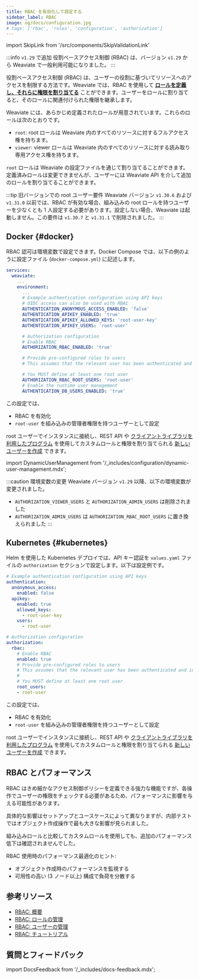 ```yaml
---
title: RBAC を有効化して設定する
sidebar_label: RBAC
image: og/docs/configuration.jpg
# tags: ['rbac', 'roles', 'configuration', 'authorization']
---
```


import SkipLink from '/src/components/SkipValidationLink'

:::info `v1.29` で追加
役割ベースアクセス制御 (RBAC) は、バージョン `v1.29` から Weaviate で一般利用可能になりました。
:::

役割ベースアクセス制御 (RBAC) は、ユーザーの役割に基づいてリソースへのアクセスを制限する方法です。Weaviate では、RBAC を使用して **[ロールを定義し、それらに権限を割り当てる](/weaviate/configuration/rbac/manage-roles)** ことができます。ユーザーをロールに割り当てると、そのロールに関連付けられた権限を継承します。

Weaviate には、あらかじめ定義されたロールが用意されています。これらのロールは次のとおりです。

- `root`: root ロールは Weaviate 内のすべてのリソースに対するフルアクセス権を持ちます。
- `viewer`: viewer ロールは Weaviate 内のすべてのリソースに対する読み取り専用アクセス権を持ちます。

`root` ロールは Weaviate の設定ファイルを通じて割り当てることができます。定義済みロールは変更できませんが、ユーザーには Weaviate API を介して追加のロールを割り当てることができます。

:::tip 旧バージョンでの root ユーザー要件
Weaviate バージョン `v1.30.6` および `v1.31.0` 以前では、RBAC が有効な場合、組み込みの root ロールを持つユーザーを少なくとも 1 人設定する必要があります。設定しない場合、Weaviate は起動しません。この要件は `v1.30.7` と `v1.31.1` で削除されました。
:::

## Docker <i class="fa-brands fa-docker"></i> {#docker}

RBAC 認可は環境変数で設定できます。Docker Compose では、以下の例のように設定ファイル (`docker-compose.yml`) に記述します。

```yaml
services:
  weaviate:
    ...
    environment:
      ...
      # Example authentication configuration using API keys
      # OIDC access can also be used with RBAC
      AUTHENTICATION_ANONYMOUS_ACCESS_ENABLED: 'false'
      AUTHENTICATION_APIKEY_ENABLED: 'true'
      AUTHENTICATION_APIKEY_ALLOWED_KEYS: 'root-user-key'
      AUTHENTICATION_APIKEY_USERS: 'root-user'

      # Authorization configuration
      # Enable RBAC
      AUTHORIZATION_RBAC_ENABLED: 'true'

      # Provide pre-configured roles to users
      # This assumes that the relevant user has been authenticated and identified

      # You MUST define at least one root user
      AUTHORIZATION_RBAC_ROOT_USERS: 'root-user'
      # Enable the runtime user management
      AUTHENTICATION_DB_USERS_ENABLED: 'true'
```

この設定では、
- RBAC を有効化
- `root-user` を組み込みの管理者権限を持つユーザーとして設定

root ユーザーでインスタンスに接続し、<SkipLink href="/weaviate/api/rest#tag/authz">REST API</SkipLink> や [クライアントライブラリを利用したプログラム](/weaviate/configuration/rbac/manage-roles.mdx) を使用してカスタムロールと権限を割り当てられる [新しいユーザーを作成](/weaviate/configuration/rbac/manage-users.mdx) できます。

import DynamicUserManagement from '/_includes/configuration/dynamic-user-management.mdx';

<DynamicUserManagement />

:::caution 環境変数の変更
Weaviate バージョン `v1.29` 以降、以下の環境変数が変更されました。
- `AUTHORIZATION_VIEWER_USERS` と `AUTHORIZATION_ADMIN_USERS` は削除されました
- `AUTHORIZATION_ADMIN_USERS` は `AUTHORIZATION_RBAC_ROOT_USERS` に置き換えられました
:::

## Kubernetes <i class="fa fa-cubes"></i> {#kubernetes}

Helm を使用した Kubernetes デプロイでは、API キー認証を `values.yaml` ファイルの `authorization` セクションで設定します。以下は設定例です。

```yaml
# Example authentication configuration using API keys
authentication:
  anonymous_access:
    enabled: false
  apikey:
    enabled: true
    allowed_keys:
      - root-user-key
    users:
      - root-user

# Authorization configuration
authorization:
  rbac:
    # Enable RBAC
    enabled: true
    # Provide pre-configured roles to users
    # This assumes that the relevant user has been authenticated and identified
    #
    # You MUST define at least one root user
    root_users:
    - root-user
```

この設定では、
- RBAC を有効化
- `root-user` を組み込みの管理者権限を持つユーザーとして設定

root ユーザーでインスタンスに接続し、<SkipLink href="/weaviate/api/rest#tag/authz">REST API</SkipLink> や [クライアントライブラリを利用したプログラム](/weaviate/configuration/rbac/manage-roles.mdx) を使用してカスタムロールと権限を割り当てられる [新しいユーザーを作成](/weaviate/configuration/rbac/manage-users.mdx) できます。

## RBAC とパフォーマンス

RBAC はきめ細かなアクセス制御ポリシーを定義できる強力な機能ですが、各操作でユーザーの権限をチェックする必要があるため、パフォーマンスに影響を与える可能性があります。

具体的な影響はセットアップとユースケースによって異なりますが、内部テストではオブジェクト作成操作で最も大きな影響が見られました。

組み込みロールと比較してカスタムロールを使用しても、追加のパフォーマンス低下は確認されませんでした。

RBAC 使用時のパフォーマンス最適化のヒント:
- オブジェクト作成時のパフォーマンスを監視する
- 可用性の高い (3 ノード以上) 構成で負荷を分散する

## 参考リソース

- [RBAC: 概要](/weaviate/configuration/rbac/index.mdx)
- [RBAC: ロールの管理](/weaviate/configuration/rbac/manage-roles.mdx)
- [RBAC: ユーザーの管理](/weaviate/configuration/rbac/manage-users.mdx)
- [RBAC: チュートリアル](/deploy/tutorials/rbac.mdx)

## 質問とフィードバック

import DocsFeedback from '/_includes/docs-feedback.mdx';

<DocsFeedback/>

